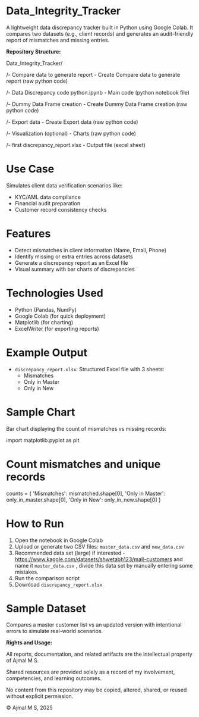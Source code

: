 # Data_Integrity_Tracker

A lightweight data discrepancy tracker built in Python using Google Colab. It compares two datasets (e.g., client records) and generates an audit-friendly report of mismatches and missing entries.

**Repository Structure:**

Data_Integrity_Tracker/

/- Compare data to generate report    - Create Compare data to generate report (raw python code)

/- Data Discrepancy code python.ipynb - Main code (python notebook file) 

/- Dummy Data Frame creation          - Create Dummy Data Frame creation (raw python code)

/- Export data                        - Create Export data (raw python code)

/- Visualization (optional)           - Charts (raw python code)

/- first discrepancy_report.xlsx      - Output file (excel sheet)

# Use Case

Simulates client data verification scenarios like:
- KYC/AML data compliance
- Financial audit preparation
- Customer record consistency checks

# Features

- Detect mismatches in client information (Name, Email, Phone)
- Identify missing or extra entries across datasets
- Generate a discrepancy report as an Excel file
- Visual summary with bar charts of discrepancies

# Technologies Used

- Python (Pandas, NumPy)
- Google Colab (for quick deployment)
- Matplotlib (for charting)
- ExcelWriter (for exporting reports)

# Example Output

- `discrepancy_report.xlsx`: Structured Excel file with 3 sheets:
  - Mismatches
  - Only in Master
  - Only in New

# Sample Chart

Bar chart displaying the count of mismatches vs missing records:

import matplotlib.pyplot as plt

# Count mismatches and unique records
counts = {
    'Mismatches': mismatched.shape[0],
    'Only in Master': only_in_master.shape[0],
    'Only in New': only_in_new.shape[0]
}

# How to Run

1. Open the notebook in Google Colab
2. Upload or generate two CSV files: `master_data.csv` and `new_data.csv`
3. Recommended data set (large) if interested - https://www.kaggle.com/datasets/shwetabh123/mall-customers and name it `master_data.csv` , divide this data set by manually entering some mistakes.
4. Run the comparison script
5. Download `discrepancy_report.xlsx`

# Sample Dataset

Compares a master customer list vs an updated version with intentional errors to simulate real-world scenarios.

**Rights and Usage:**

All reports, documentation, and related artifacts are the intellectual property of Ajmal M S.

Shared resources are provided solely as a record of my involvement, competencies, and learning outcomes.

No content from this repository may be copied, altered, shared, or reused without explicit permission.

© Ajmal M S, 2025
